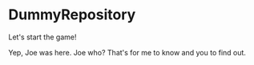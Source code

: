 # DummyRepository
Let's start the game!

Yep, Joe was here. Joe who? That's for me to know and you to find out.